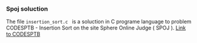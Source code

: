 

### Spoj soluction 

The file ```insertion_sort.c ``` is a soluction in C programe language to problem CODESPTB - Insertion Sort on the site Sphere Online Judge ( SPOJ ). [Link to CODESPTB](http://www.spoj.com/problems/CODESPTB/)

